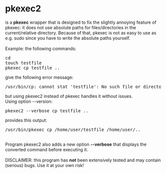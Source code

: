 # pkexec2
is a <b>pkexec</b> wrapper that is designed to fix the slightly annoying feature of pkexec: it does not use absolute paths for files/directories
in the current/relative directory. Because of that, pkexec is not as easy to use as e.g. sudo
since you have to write the absolute paths yourself.
<br>
<br>
Example: the following commands:
<pre>
cd
touch testfile
pkexec cp testfile ..
</pre>
give the following error message:<br>
<pre>
/usr/bin/cp: cannot stat 'testfile': No such file or directory
</pre>
but using pkexec2 instead of pkexec handles it without issues.
<br>
Using option --version:
<pre>
pkexec2 --verbose cp testfile ..
</pre>
provides this output:
<pre>
/usr/bin/pkexec cp /home/user/testfile /home/user/..
</pre>
<br>
Program pkexec2 also adds a new option <b>--verbose</b> that displays the converted command before executing it.
<br>
<br>
DISCLAIMER: this program has <b>not</b> been extensively tested and may contain (serious) bugs. Use it at your own risk!

